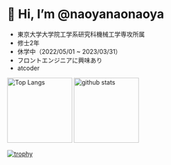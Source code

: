 # 👋 Hi, I’m @naoyanaonaoya
- 東京大学大学院工学系研究科機械工学専攻所属
- 修士2年
- 休学中（2022/05/01 ~ 2023/03/31）
- フロントエンジニアに興味あり
- atcoder

<!---
naoyanaonaoya/naoyanaonaoya is a ✨ special ✨ repository because its `README.md` (this file) appears on your GitHub profile.
You can click the Preview link to take a look at your changes.
--->


<!-- 
[![Anurag's GitHub stats](https://github-readme-stats.vercel.app/api?username=naoyanaonaoya&theme=tokyonight&show_icons=true)
[![Top Langs](https://github-readme-stats.vercel.app/api/top-langs/?username=naoyanaonaoya&theme=tokyonight)](https://github.com/anuraghazra/github-readme-stats)
 -->
<p align="left"> 
  <img alt="Top Langs" height="150px" src="https://github-readme-stats.vercel.app/api/top-langs/?username=naoyanaonaoya&theme=tokyonight&layout=compact" />
  <img alt="github stats" height="150px" src="https://github-readme-stats.vercel.app/api?username=naoyanaonaoya&theme=tokyonight&show_icons=true" />
</p>

[![trophy](https://github-profile-trophy.vercel.app/?username=naoyanaonaoya&theme=onedark)](https://github.com/ryo-ma/github-profile-trophy)
